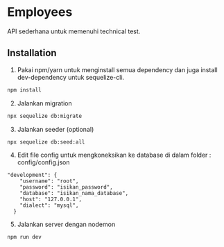 # Employees

API sederhana untuk memenuhi technical test.

## Installation

1. Pakai npm/yarn untuk menginstall semua dependency dan juga install dev-dependency untuk sequelize-cli.

```bash
npm install
```

2. Jalankan migration
```bash
npx sequelize db:migrate
```

3. Jalankan seeder (optional)
```bash
npx sequelize db:seed:all
```

4. Edit file config untuk mengkoneksikan ke database di dalam folder : config/config.json
```
"development": {
    "username": "root",
    "password": "isikan_password",
    "database": "isikan_nama_database",
    "host": "127.0.0.1",
    "dialect": "mysql",
  }
```

5. Jalankan server dengan nodemon
```bash
npm run dev
```
